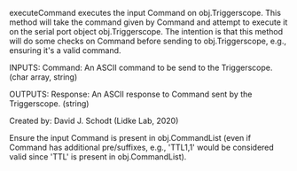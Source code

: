 
executeCommand executes the input Command on obj.Triggerscope.
This method will take the command given by Command and attempt to execute
it on the serial port object obj.Triggerscope. The intention is that this
method will do some checks on Command before sending to obj.Triggerscope,
e.g., ensuring it's a valid command.

INPUTS:
Command: An ASCII command to be send to the Triggerscope.
(char array, string)

OUTPUTS:
Response: An ASCII response to Command sent by the Triggerscope.
(string)

Created by:
David J. Schodt (Lidke Lab, 2020)


Ensure the input Command is present in obj.CommandList (even if Command
has additional pre/suffixes, e.g., 'TTL1,1' would be considered valid
since 'TTL' is present in obj.CommandList).

